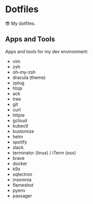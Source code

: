 # Dotfiles

:sunglasses: My dotfiles.

## Apps and Tools

Apps and tools for my dev environment:

- vim
- zsh
- oh-my-zsh
- dracula (theme)
- zplug
- htop
- ack
- tree
- git
- curl
- httpie
- gcloud
- kubectl
- kustomize
- helm
- spotify
- slack
- terminator (linux) / iTerm (osx)
- brave
- docker
- k9s
- sqlectron
- insomnia
- flameshot
- pyenv
- passager

